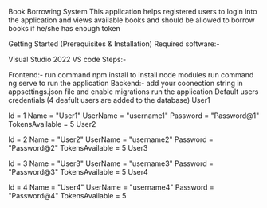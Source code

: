 Book Borrowing System
This application helps registered users to login into the application and views available books and should be allowed to borrow books if he/she has enough token

Getting Started (Prerequisites & Installation)
Required software:-

Visual Studio 2022
VS code
Steps:-

Frontend:-
run command npm install to install node modules
run command ng serve to run the application
Backend:-
add your coonection string in appsettings.json file and enable migrations
run the application
Default users credentials (4 deafult users are added to the database)
User1

Id = 1
Name = "User1"
UserName = "username1"
Password = "Password@1"
TokensAvailable = 5
User2

Id = 2
Name = "User2"
UserName = "username2"
Password = "Password@2"
TokensAvailable = 5
User3

Id = 3
Name = "User3"
UserName = "username3"
Password = "Password@3"
TokensAvailable = 5
User4

Id = 4
Name = "User4"
UserName = "username4"
Password = "Password@4"
TokensAvailable = 5
